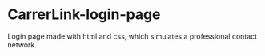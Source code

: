 # CarrerLink-login-page
Login page made with html and css, which simulates a professional contact network.
